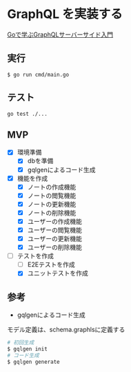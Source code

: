 # GraphQL を実装する

[Goで学ぶGraphQLサーバーサイド入門](https://zenn.dev/hsaki/books/golang-graphql)

## 実行

```
$ go run cmd/main.go
```

## テスト

```
go test ./...
```

## MVP

- [x] 環境準備
  - [x] dbを準備
  - [x] gqlgenによるコード生成 
- [x] 機能を作成
  - [x] ノートの作成機能
  - [x] ノートの閲覧機能
  - [x] ノートの更新機能
  - [x] ノートの削除機能
  - [x] ユーザーの作成機能
  - [x] ユーザーの閲覧機能
  - [x] ユーザーの更新機能
  - [x] ユーザーの削除機能
- [ ] テストを作成
  - [ ] E2Eテストを作成
  - [x] ユニットテストを作成

## 参考

- gqlgenによるコード生成

モデル定義は、schema.graphlsに定義する

```bash
# 初回生成
$ gqlgen init
# コード生成
$ gqlgen generate
```
